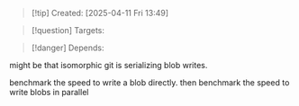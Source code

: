 
>[!tip] Created: [2025-04-11 Fri 13:49]

>[!question] Targets: 

>[!danger] Depends: 

might be that isomorphic git is serializing blob writes.

benchmark the speed to write a blob directly.
then benchmark the speed to write blobs in parallel